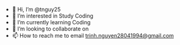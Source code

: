 - 👋 Hi, I’m @tnguy25
- 👀 I’m interested in Study Coding
- 🌱 I’m currently learning Coding 
- 💞️ I’m looking to collaborate on 
- 📫 How to reach me to email trinh.nguyen28041994@gmail.com

<!---
tnguy25/tnguy25 is a ✨ special ✨ repository because its `README.md` (this file) appears on your GitHub profile.
You can click the Preview link to take a look at your changes.
--->
